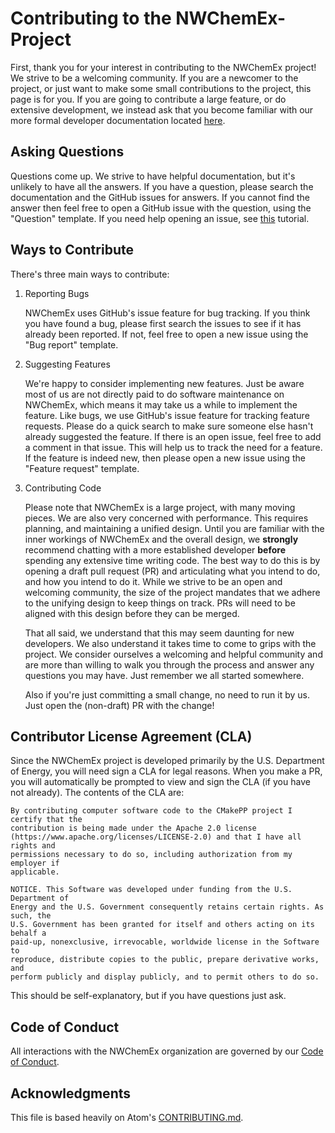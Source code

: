 # Contributing to the NWChemEx-Project

First, thank you for your interest in contributing to the NWChemEx project! We
strive to be a welcoming community. If you are a newcomer to the project, or just
want to make some small contributions to the project, this page is for you. If you are going to
contribute a large feature, or do extensive development, we instead ask that
you become familiar with our more formal developer documentation located
[here](https://nwchemex-project.github.io/.github/).

## Asking Questions

Questions come up. We strive to have helpful documentation, but it's unlikely
to have all the answers. If you have a question, please search the
documentation and the GitHub issues for answers. If you cannot find the
answer then feel free to open a GitHub issue with the question, using the
"Question" template. If you need help opening an issue, see
[this](https://nwchemex-project.github.io/.github/resources/github/issue.html)
tutorial.

## Ways to Contribute

There's three main ways to contribute:

1. Reporting Bugs

   NWChemEx uses GitHub's issue feature for bug tracking. If you think you have
   found a bug, please first search the issues to see if it has already been
   reported. If not, feel free to open a new issue using the "Bug report"
   template.

2. Suggesting Features

    We're happy to consider implementing new features. Just be aware most of us
    are not directly paid to do software maintenance on NWChemEx, which means it
    may take us a while to implement the feature. Like bugs, we use GitHub's
    issue feature for tracking feature requests. Please do a quick search to
    make sure someone else hasn't already suggested the feature. If there is an open issue, feel free to
    add a comment in that issue. This will help us to track the need for a feature. If the feature
    is indeed new, then please open a new issue using the "Feature request"
    template.

3. Contributing Code

    Please note that NWChemEx is a large project, with many moving pieces. We
    are also very concerned with performance. This requires planning, and
    maintaining a unified design. Until you are familiar with the inner workings
    of NWChemEx and the overall design, we **strongly** recommend chatting with
    a more established developer **before** spending any extensive time writing
    code. The best way to do this is by opening a draft pull request (PR) and
    articulating what you intend to do, and how you intend to do it. While we
    strive to be an open and welcoming community, the size of the project
    mandates that we adhere to the unifying design to keep things on track. PRs
    will need to be aligned with this design before they can be merged.

    That all said, we understand that this may seem daunting for new developers.
    We also understand it takes time to come to grips with the project. We
    consider ourselves a welcoming and helpful community and are more than
    willing to walk you through the process and answer any questions you may
    have. Just remember we all started somewhere.

    Also if you're just committing a small change, no need to run it by us. Just open the (non-draft) PR with the change!

## Contributor License Agreement (CLA)

Since the NWChemEx project is developed primarily by the U.S. Department of
Energy, you will need sign a CLA for legal reasons. When you make a PR, you will
automatically be prompted to view and sign the CLA (if you have  not already).
The contents of the CLA are:

```
By contributing computer software code to the CMakePP project I certify that the
contribution is being made under the Apache 2.0 license
(https://www.apache.org/licenses/LICENSE-2.0) and that I have all rights and
permissions necessary to do so, including authorization from my employer if
applicable.

NOTICE. This Software was developed under funding from the U.S. Department of
Energy and the U.S. Government consequently retains certain rights. As such, the
U.S. Government has been granted for itself and others acting on its behalf a
paid-up, nonexclusive, irrevocable, worldwide license in the Software to
reproduce, distribute copies to the public, prepare derivative works, and
perform publicly and display publicly, and to permit others to do so.
```

This should be self-explanatory, but if you have questions just ask.

## Code of Conduct

All interactions with the NWChemEx organization are governed by our
[Code of Conduct](https://github.com/NWChemEx/.github/blob/master/.github/CODE_OF_CONDUCT.md).


## Acknowledgments

This file is based heavily on Atom's
[CONTRIBUTING.md](https://github.com/atom/atom/blob/master/CONTRIBUTING.md).
